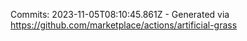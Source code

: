 Commits: 2023-11-05T08:10:45.861Z - Generated via https://github.com/marketplace/actions/artificial-grass
<br>

